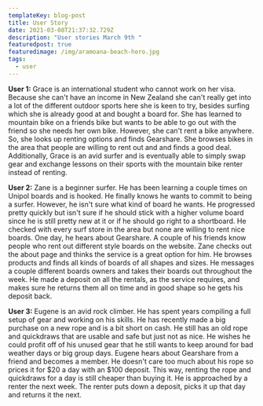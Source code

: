 ```yaml
---
templateKey: blog-post
title: User Story
date: 2021-03-08T21:37:32.729Z
description: "User stories March 9th "
featuredpost: true
featuredimage: /img/aramoana-beach-hero.jpg
tags:
  - user
---
```

**User 1:** Grace is an international student who cannot work on her visa.  Because she can't have an income in New Zealand she can't really get into a lot of the different outdoor sports here she is keen to try, besides surfing which she is already good at and bought a board for.  She has learned to mountain bike on a friends bike but wants to be able to go out with the friend so she needs her own bike.  However, she can't rent a bike anywhere.  So, she looks up renting options and finds Gearshare.  She browses bikes in the area that people are willing to rent out and and finds a good deal.  Additionally, Grace is an avid surfer and is eventually able to simply swap gear and exchange lessons on their sports with the mountain bike renter instead of renting.  

**User 2:**  Zane is a beginner surfer.  He has been learning a couple times on Unipol boards and is hooked.  He finally knows he wants to commit to being a surfer.  However, he isn't sure what kind of board he wants.  He progressed pretty quickly but isn't sure if he should stick with a higher volume board since he is still pretty new at it or if he should go right to a shortboard.  He checked with every surf store in the area but none are willing to rent nice boards.  One day, he hears about Gearshare.  A couple of his friends know people who rent out different style boards on the website.  Zane checks out the about page and thinks the service is a great option for him.  He browses products and finds all kinds of boards of all shapes and sizes.  He messages a couple different boards owners and takes their boards out throughout the week.  He made a deposit on all the rentals, as the service requires, and makes sure he returns them all on time and in good shape so he gets his deposit back.  

**User 3:** Eugene is an avid rock climber.  He has spent years compiling a full setup of gear and working on his skills.  He has recently made a big purchase on a new rope and is a bit short on cash.  He still has an old rope  and quickdraws that are usable and safe but just not as nice.  He wishes he could profit off of his unused gear that he still wants to keep around for bad weather days or big group days.  Eugene hears about Gearshare from a friend and becomes a member.  He doesn't care too much about his rope so prices it for $20 a day with an $100 deposit.  This way, renting the rope and quickdraws for a day is still cheaper than buying it.  He is approached by a renter the next week.  The renter puts down a deposit, picks it up that day and returns it the next.